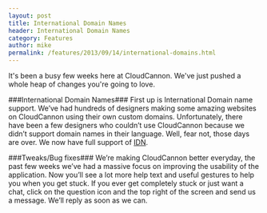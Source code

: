 ```yaml
---
layout: post
title: International Domain Names
header: International Domain Names
category: Features
author: mike
permalink: /features/2013/09/14/international-domains.html 
---
```

It's been a busy few weeks here at CloudCannon. We've just pushed a whole heap of changes you're going to love.

###International Domain Names###
First up is International Domain name support. We’ve had hundreds of designers making some amazing websites on CloudCannon using their own custom domains. Unfortunately, there have been a few designers who couldn’t use CloudCannon because we didn’t support domain names in their language. Well, fear not, those days are over. We now have full support of [IDN](http://en.wikipedia.org/wiki/Internationalized_domain_name). 

###Tweaks/Bug fixes###
We’re making CloudCannon better everyday, the past few weeks we’ve had a massive focus on improving the usability of the application. Now you’ll see a lot more help text and useful gestures to help you when you get stuck. If you ever get completely stuck or just want a chat, click on the question icon and the top right of the screen and send us a message. We’ll reply as soon as we can.